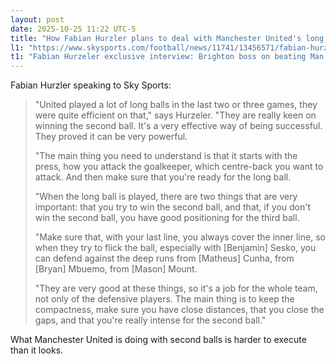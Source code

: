 ```yaml
---
layout: post
date: 2025-10-25 11:22 UTC-5
title: "How Fabian Hurzler plans to deal with Manchester United's long balls"
l1: "https://www.skysports.com/football/news/11741/13456571/fabian-hurzeler-exclusive-interview-brighton-boss-on-beating-man-utd-coping-with-long-balls-and-why-carlos-baleba-needs-tough-love"
t1: "Fabian Hurzeler exclusive interview: Brighton boss on beating Man Utd, coping with 'long balls' and why Carlos Baleba needs tough love"
---
```


Fabian Hurzler speaking to Sky Sports:

> "United played a lot of long balls in the last two or three games, they were quite efficient on that," says Hurzeler. "They are really keen on winning the second ball. It's a very effective way of being successful. They proved it can be very powerful.
> 
> "The main thing you need to understand is that it starts with the press, how you attack the goalkeeper, which centre-back you want to attack. And then make sure that you're ready for the long ball.
> 
> "When the long ball is played, there are two things that are very important: that you try to win the second ball, and that, if you don't win the second ball, you have good positioning for the third ball.
> 
> "Make sure that, with your last line, you always cover the inner line, so when they try to flick the ball, especially with [Benjamin] Sesko, you can defend against the deep runs from [Matheus] Cunha, from [Bryan] Mbuemo, from [Mason] Mount.
> 
> "They are very good at these things, so it's a job for the whole team, not only of the defensive players. The main thing is to keep the compactness, make sure you have close distances, that you close the gaps, and that you're really intense for the second ball."

What Manchester United is doing with second balls is harder to execute than it looks.